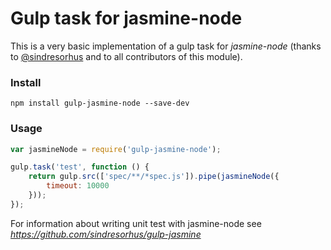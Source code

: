 # Gulp task for jasmine-node

This is a very basic implementation of a gulp task for *jasmine-node* (thanks to [@sindresorhus](https://github.com/sindresorhus) and to all contributors of this module).

### Install

    npm install gulp-jasmine-node --save-dev
    
### Usage

```javascript
var jasmineNode = require('gulp-jasmine-node');

gulp.task('test', function () {
    return gulp.src(['spec/**/*spec.js']).pipe(jasmineNode({
        timeout: 10000
    }));
});
```

For information about writing unit test with jasmine-node see *https://github.com/sindresorhus/gulp-jasmine*

